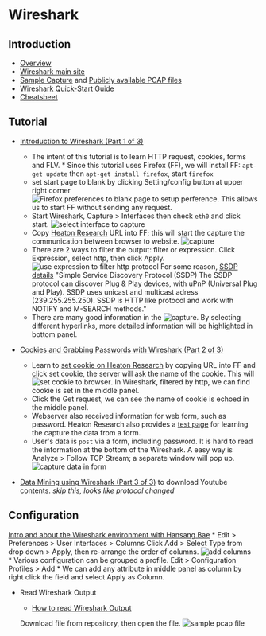 # Wireshark

## Introduction
* [Overview](http://wiresharkdownloads.riverbed.com/video/wireshark/introduction-to-wireshark/)
* [Wireshark main site](https://www.wireshark.org/)
* [Sample Capture](https://wiki.wireshark.org/SampleCaptures) and [Publicly available PCAP files](http://www.netresec.com/?page=PcapFiles)
* [Wireshark Quick-Start Guide](http://www.eecs.yorku.ca/course_archive/2011-12/W/3214/getting_started.pdf)
* [Cheatsheet](http://packetlife.net/media/library/13/Wireshark_Display_Filters.pdf)

## Tutorial
* [Introduction to Wireshark (Part 1 of 3)](https://www.youtube.com/watch?v=NHLTa29iovU)
	* The intent of this tutorial is to learn HTTP request, cookies, forms and FLV. 	* Since this tutorial uses Firefox (FF), we will install FF: `apt-get update` then `apt-get install firefox`, start `firefox` 
	* set start page to blank by clicking Setting/config button at upper right corner  
![Firefox preferences to blank page](http://note.io/1C8IiQS) to setup perference. 
This allows us to start FF without sending any request.
	* Start Wireshark, Capture > Interfaces then check `eth0` and click start.
	![select interface to capture](http://note.io/1B6xOKy)
	* Copy [Heaton Research](http://www.httprecipes.com) URL into FF; this will start the capture the communication between browser to website. 
	![capture](http://note.io/1F0ywiE)
	* There are 2 ways to filter the output: filter or expression. Click Expression, select http, then click Apply. ![use expression to filter http protocol](http://note.io/1KZOT43)
	For some reason, [SSDP details](https://wiki.wireshark.org/SSDP) "Simple Service Discovery Protocol (SSDP) The SSDP protocol can discover Plug & Play devices, with uPnP (Universal Plug and Play). SSDP uses unicast and multicast adress (239.255.255.250). SSDP is HTTP like protocol and work with NOTIFY and M-SEARCH methods." 
	* There are many good information in the ![capture](http://note.io/1KZT9AG). By selecting different hyperlinks, more detailed information will be highlighted in bottom panel.

* [Cookies and Grabbing Passwords with Wireshark (Part 2 of 3)](https://www.youtube.com/watch?v=7ezGTP99xSw) 
	* Learn to [set cookie on Heaton Research](http://www.httprecipes.com/1/2/cookies.php) by copying URL into FF and click set cookie, the server will ask the name of the cookie. This will ![set cookie to browser](http://note.io/1EdtHkt). In Wireshark, filtered by http, we can find cookie is set in the middle panel. 
	* Click the Get request, we can see the name of cookie is echoed in the middle panel. 
	* Webserver also received information for web form, such as password. Heaton Research also provides a [test page](http://www.httprecipes.com/1/2/forms.php) for learning the capture the data from a form.  
	* User's data is `post` via a form, including password. It is hard to read the information at the bottom of the Wireshark. A easy way is Analyze > Follow TCP Stream; a separate window will pop up. ![capture data in form](http://note.io/1NNcSlW) 
	
* [Data Mining using Wireshark (Part 3 of 3)](https://www.youtube.com/watch?v=2R1DRnu5CxQ) to download Youtube contents. *skip this, looks like protocol changed*

## Configuration
[Intro and about the Wireshark environment with Hansang Bae](https://www.youtube.com/watch?v=U0QABcTD-xc)
	* Edit > Preferences > User Interfaces > Columns
	Click Add > Select Type from drop down > Apply, then re-arrange the order of columns.
	![add columns](http://note.io/1x0sldk)	
	* Various configuration can be grouped a profile. 
	Edit > Configuration Profiles > Add
	* We can add any attribute in middle panel as column by right click the field and select Apply as Column.

* Read Wireshark Output
	* [How to read Wireshark Output](https://www.youtube.com/watch?v=-aTGL4M0db4)

	Download file from repository, then open the file. 
	![sample pcap file](http://note.io/1MwJQ8w)

